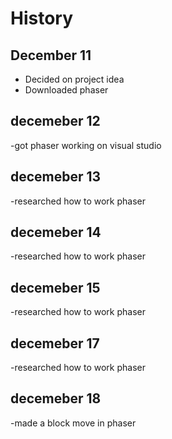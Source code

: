 # History
## December 11
- Decided on project idea
- Downloaded phaser
## decemeber 12
-got phaser working on visual studio
## decemeber 13
-researched how to work phaser
## decemeber 14
-researched how to work phaser
## decemeber 15
-researched how to work phaser
## decemeber 17
-researched how to work phaser
## decemeber 18
-made a block move in phaser